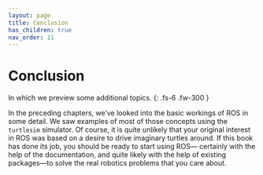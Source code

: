```yaml
---
layout: page
title: Conclusion
has_children: true
nav_order: 11
---
```


# Conclusion

In which we preview some additional topics.
{: .fs-6 .fw-300 }

In the preceding chapters, we’ve looked into the basic workings of ROS in some detail. We
saw examples of most of those concepts using the `turtlesim`  simulator. Of course, it is
quite unlikely that your original interest in ROS was based on a desire to drive imaginary
turtles around. If this book has done its job, you should be ready to start using ROS—
certainly with the help of the documentation, and quite likely with the help of existing
packages—to solve the real robotics problems that you care about. 
